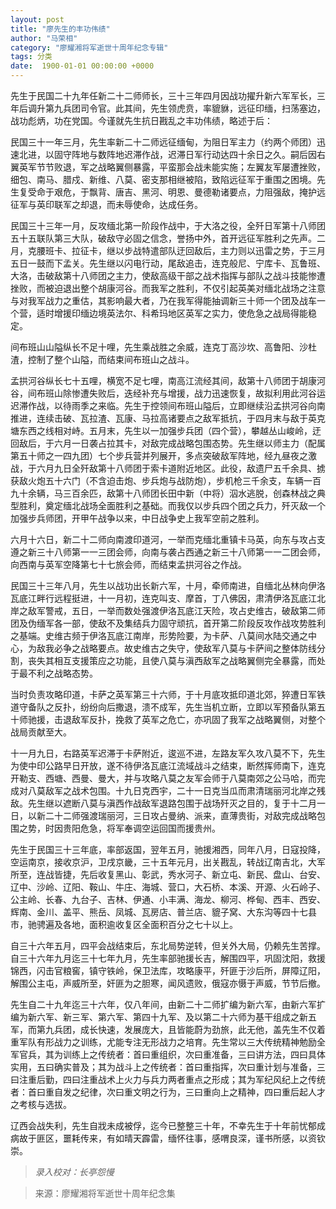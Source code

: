 ```yaml
---
layout: post
title: "廖先生的丰功伟绩"
author: "马荣相"
category: "廖耀湘将军逝世十周年纪念专辑"
tags: 分类
date:  1900-01-01 00:00:00 +0000
---
```

先生于民国二十九年任新二十二师师长，三十三年四月因战功擢升新六军军长，三年后调升第九兵团司令官。此其间，先生领虎贲，率貔貅，远征印缅，扫荡塞边，战功彪炳，功在党国。今谨就先生抗日戡乱之丰功伟绩，略述于后：

民国三十一年三月，先生率新二十二师远征缅甸，为阻日军主力（约两个师团）迅速北进，以固守阵地与数阵地迟滞作战，迟滞日军行动达四十余日之久。嗣后因右翼英军节节败退，军之战略翼侧暴露，平蛮那会战未能实施；左翼友军屡遭挫败，细包、南马、腊戍、新维、八莫、密支那相继被陷，致陷远征军于重围之困境。先生复受命于艰危，于飘背、唐吉、黑河、明恩、曼德勒诸要点，力阻强敌，掩护远征军与英印联军之却退，而未辱使命，达成任务。

民国三十三年一月，反攻缅北第一阶段作战中，于大洛之役，全歼日军第十八师团五十五联队第三大队，破敌守必固之信念，誉扬中外，首开远征军胜利之先声。二月，克腰班卡、拉征卡，继以步战特遣部队迂回敌后，主力则以迅雷之势，于三月五日一鼓而下孟关。先生继以闪电行动，尾敌追击，连克般尼、宁库卡、瓦鲁班、大洛，击破敌第十八师团之主力，使敌高级干部之战术指挥与部队之战斗技能惨遭挫败，而被迫退出整个胡康河谷。而我军之胜利，不仅引起英美对缅北战场之注意与对我军战力之重估，其影响最大者，乃在我军得能抽调新三十师一个团及战车一个营，适时增援印缅边境英法尔、科希玛地区英军之实力，使危急之战局得能稳定。

间布班山山隘纵长不足十哩，先生乘战胜之余威，连克丁高沙坎、高鲁阳、沙杜渣，控制了整个山隘，而结束间布班山之战斗。

孟拱河谷纵长七十五哩，横宽不足七哩，南高江流经其间，敌第十八师团于胡康河谷，间布班山除惨遭失败后，迭经补充与增援，战力迅速恢复，故拟利用此河谷运迟滞作战，以待雨季之来临。先生于控领间布班山隘后，立即继续沿孟拱河谷向南推进，连续击破、瓦拉渣、瓦康、马拉高诸要点之敌军抵抗，于四月末与敌于英克塘东西之线相对峙。五月末，先生以一加强步兵团（四个营），攀越丛山峻岭，迂回敌后，于六月一日袭占拉其卡，对敌完成战略包围态势。先生继以师主力（配属第五十师之一四九团）七个步兵营并列展开，多点突破敌军阵地，经九昼夜之激战，于六月九日全歼敌第十八师团于索卡道附近地区。此役，敌遗尸五千余具、掳获敌火炮五十六门（不含迫击炮、步兵炮与战防炮），步机枪三千余支，车辆一百九十余辆，马三百余匹，敌第十八师团长田中新（中将）泅水逃脱，创森林战之典型胜利，奠定缅北战场全面胜利之基础。而我仅以步兵四个团之兵力，歼灭敌一个加强步兵师团，开甲午战争以来，中日战争史上我军空前之胜利。

六月十六日，新二十二师向南渡印道河，一举而克缅北重镇卡马英，向东与攻占支遵之新三十八师第一一三团会师，向南与袭占西通之新三十八师第一一二团会师，向西南与英军空降第七十七旅会师，而结束孟拱河谷之作战。

民国三十三年八月，先生以战功出长新六军，十月，牵师南进，自缅北丛林向伊洛瓦底江畔行远程挺进，十一月初，连克叫支、摩首，丁八佛因，肃清伊洛瓦底江北岸之敌军警戒，五日，一举而数处强渡伊洛瓦底江天险，攻占史维古，破敌第二师团及伪缅军各一部，使敌不及集结兵力固守顽抗，首开第二阶段反攻作战攻势胜利之基端。史维古频于伊洛瓦底江南岸，形势险要，为卡萨、八莫间水陆交通之中心，为敌我必争之战略要点。故史维古之失守，使敌军八莫与卡萨间之整体防线分割，丧失其相互支援策应之功能，且使八莫与滇西敌军之战略翼侧完全暴露，而处于最不利之战略态势。

当时负责攻略印道，卡萨之英军第三十六师，于十月底攻抵印道北郊，猝遭日军铁道守备队之反扑，纷纷向后撒退，溃不成军，先生当机立断，立即以军预备队第五十师驰援，击退敌军反扑，挽救了英军之危亡，亦巩固了我军之战略翼侧，对整个战局贡献至大。

十一月九日，右路英军迟滞于卡萨附近，逡巡不进，左路友军久攻八莫不下，先生为使中印公路早日开放，遂不待伊洛瓦底江流域战斗之结束，断然挥师南下，连克开勒支、西塘、西曼、曼大，并与攻略八莫之友军会师于八莫南郊之公马哈，而完成对八莫敌军之战术包围。十九日克西宇，二十一日克当瓜而肃清瑞丽河北岸之残敌。先生继以遮断八莫与滇西作战敌军退路包围于战场歼灭之目的，复于十二月一日，以新二十二师强渡瑞丽河，三日攻占曼纳、派来，直薄贵街，对敌完成战略包围之势，时因贵阳危急，将军奉调空运回国而援贵州。

先生于民国三十三年底，率部返国，翌年五月，驰援湘西，同年八月，日寇投降，空运南京，接收京沪，卫戌京畿，三十五年元月，出关戡乱，转战辽南吉北，大军所至，连战皆捷，先后收复黑山、彰武，秀水河子、新立屯、新民、盘山、台安、辽中、沙岭、辽阳、鞍山、牛庄、海城、营口，大石桥、本溪、开源、火石岭子、公主岭、长春、九台子、吉林、伊通、小丰满、海龙、柳河、桦甸、西丰、西安、辉南、金川、盖平、熊岳、凤城、瓦房店、普兰店、貔子窝、大东沟等四十七县市，驰骋遍及各地，面积逾收复区全面积百分之七十以上。

自三十六年五月，四平会战结束后，东北局势逆转，但关外大局，仍赖先生苦撑。自三十六年九月迄三十七年九月，先生率部驰援长吉，解围四平，巩固沈阳，救援锦西，闪击官粮窖，镇守铁岭，保卫法库，攻略康平，歼匪于沙后所，屏障辽阳，解围公主屯，声威所至，奸匪为之胆寒，闻风遗败，俄寇亦慑于声威，节节后撤。

先生自二十九年迄三十六年，仅八年间，由新二十二师扩编为新六军，由新六军扩编为新六军、新三军、第六军、第四十九军、及以第二十六师为基干组成之新五军，而第九兵团，成长快速，发展庞大，且皆能蔚为劲旅，此无他，盖先生不仅着重军队有形战力之训练，尤能专注无形战力之培育。先生常以三大传统精神勉励全军官兵，其为训练上之传统者：首曰重组织，次曰重准备，三曰讲方法，四曰具体实用，五曰确实普及；其为战斗上之传统者：首曰重指挥，次曰重计划与准备，三曰注重后勤，四曰注重战术上火力与兵力两者重点之形成；其为军纪风纪上之传统者：首曰重自发之纪律，次曰重文明之行为，三曰重向上之精神，四曰重后起人才之考核与选拔。

辽西会战失利，先生自戕未成被俘，迄今已整整三十年，不幸先生于十年前忧郁成病故于匪区，噩耗传来，有如晴天霹雷，缅怀往事，感喟良深，谨书所感，以资钦崇。


> *录入校对：长亭怨慢*

> 来源：廖耀湘将军逝世十周年纪念集